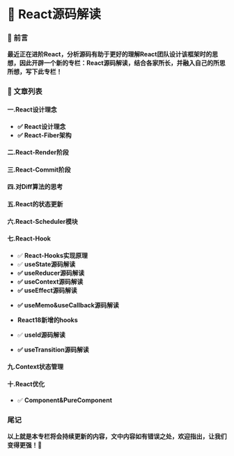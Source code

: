 # 📢 React源码解读

### 📖 前言

**最近正在进阶React，分析源码有助于更好的理解React团队设计该框架时的思想，因此开辟一个新的专栏：React源码解读，结合各家所长，并融入自己的所思所想，写下此专栏！**



### 📖 文章列表

#### 一.React设计理念

- **✅ React设计理念**
- **✅ React-Fiber架构**

#### 二.React-Render阶段



#### 三.React-Commit阶段



#### 四.对Diff算法的思考



#### 五.React的状态更新



#### 六.React-Scheduler模块



#### 七.React-Hook

- ✅ **React-Hooks实现原理**
- ✅ **useState源码解读**
- **✅ useReducer源码解读**
- **✅ useContext源码解读**
- **✅ useEffect源码解读**

* **✅ useMemo&useCallback源码解读**

* **React18新增的hooks**
* ✅ **useId源码解读**
* **✅ useTransition源码解读**



#### 九.Context状态管理



#### 十.React优化

- ✅ **Component&PureComponent**



### 尾记

 **以上就是本专栏将会持续更新的内容，文中内容如有错误之处，欢迎指出，让我们变得更强！💪**
